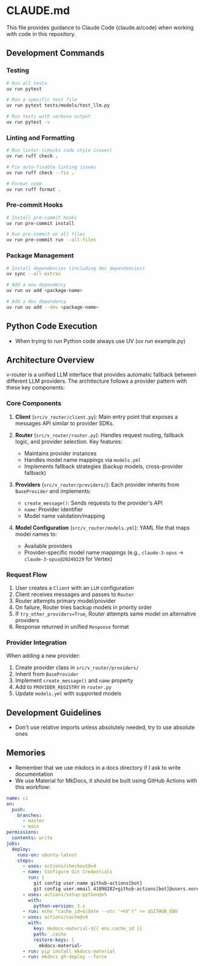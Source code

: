 # CLAUDE.md

This file provides guidance to Claude Code (claude.ai/code) when working with code in this repository.

## Development Commands

### Testing
```bash
# Run all tests
uv run pytest

# Run a specific test file
uv run pytest tests/models/test_llm.py

# Run tests with verbose output
uv run pytest -v
```

### Linting and Formatting
```bash
# Run linter (checks code style issues)
uv run ruff check .

# Fix auto-fixable linting issues
uv run ruff check --fix .

# Format code
uv run ruff format .
```

### Pre-commit Hooks
```bash
# Install pre-commit hooks
uv run pre-commit install

# Run pre-commit on all files
uv run pre-commit run --all-files
```

### Package Management
```bash
# Install dependencies (including dev dependencies)
uv sync --all-extras

# Add a new dependency
uv run uv add <package-name>

# Add a dev dependency
uv run uv add --dev <package-name>
```

## Python Code Execution
- When trying to run Python code always use UV (uv run example.py)

## Architecture Overview

v-router is a unified LLM interface that provides automatic fallback between different LLM providers. The architecture follows a provider pattern with these key components:

### Core Components

1. **Client** (`src/v_router/client.py`): Main entry point that exposes a messages API similar to provider SDKs.

2. **Router** (`src/v_router/router.py`): Handles request routing, fallback logic, and provider selection. Key features:
   - Maintains provider instances
   - Handles model name mappings via `models.yml`
   - Implements fallback strategies (backup models, cross-provider fallback)

3. **Providers** (`src/v_router/providers/`): Each provider inherits from `BaseProvider` and implements:
   - `create_message()`: Sends requests to the provider's API
   - `name`: Provider identifier
   - Model name validation/mapping

4. **Model Configuration** (`src/v_router/models.yml`): YAML file that maps model names to:
   - Available providers
   - Provider-specific model name mappings (e.g., `claude-3-opus` → `claude-3-opus@20240229` for Vertex)

### Request Flow

1. User creates a `Client` with an `LLM` configuration
2. Client receives messages and passes to `Router`
3. Router attempts primary model/provider
4. On failure, Router tries backup models in priority order
5. If `try_other_providers=True`, Router attempts same model on alternative providers
6. Response returned in unified `Response` format

### Provider Integration

When adding a new provider:
1. Create provider class in `src/v_router/providers/`
2. Inherit from `BaseProvider`
3. Implement `create_message()` and `name` property
4. Add to `PROVIDER_REGISTRY` in `router.py`
5. Update `models.yml` with supported models

## Development Guidelines

- Don't use relative imports unless absolutely needed, try to use absolute ones

## Memories
- Remember that we use mkdocs in a docs directory if I ask to write documentation
- We use Material for MkDocs, it should be built using GitHub Actions with this workflow:
```yaml
name: ci 
on:
  push:
    branches:
      - master 
      - main
permissions:
  contents: write
jobs:
  deploy:
    runs-on: ubuntu-latest
    steps:
      - uses: actions/checkout@v4
      - name: Configure Git Credentials
        run: |
          git config user.name github-actions[bot]
          git config user.email 41898282+github-actions[bot]@users.noreply.github.com
      - uses: actions/setup-python@v5
        with:
          python-version: 3.x
      - run: echo "cache_id=$(date --utc '+%V')" >> $GITHUB_ENV 
      - uses: actions/cache@v4
        with:
          key: mkdocs-material-${{ env.cache_id }}
          path: .cache 
          restore-keys: |
            mkdocs-material-
      - run: pip install mkdocs-material 
      - run: mkdocs gh-deploy --force
```